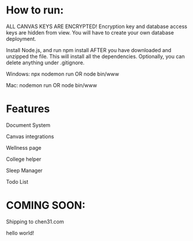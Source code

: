 

# How to run:

ALL CANVAS KEYS ARE ENCRYPTED!
Encryption key and database access keys are hidden from view. You will have to create your own database deployment. 

Install Node.js, and run npm install AFTER you have downloaded and unzipped the file. This will install all the dependencies. 
Optionally, you can delete anything under .gitignore.

Windows: npx nodemon run OR node bin/www

Mac: nodemon run OR node bin/www

# Features

Document System

Canvas integrations

Wellness page

College helper

Sleep Manager

Todo List

# COMING SOON:

Shipping to chen31.com

hello world!
